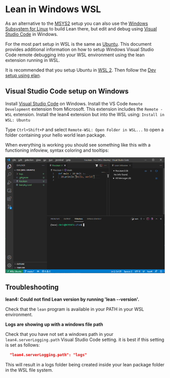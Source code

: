 [vscode]: https://code.visualstudio.com/Download
[wsl]: https://docs.microsoft.com/en-us/windows/wsl/install-win10

# Lean in Windows WSL

As an alternative to the [MSYS2](msys2.md) setup you can also use the
[Windows Subsystem for Linux][wsl] to build Lean there, but edit and
debug using [Visual Studio Code][vscode] in Windows.

For the most part setup in WSL is the same as
[Ubuntu](Ubuntu-16.04.md). This document provides additional
information on how to setup Windows Visual Studio Code remote
debugging into your WSL environment using the lean extension running
in WSL.

It is recommended that you setup Ubuntu in [WSL
2](https://docs.microsoft.com/en-us/windows/wsl/compare-versions).
Then follow the [Dev setup using elan](../dev/index.md#dev-setup-using-elan).

## Visual Studio Code setup on Windows

Install [Visual Studio Code][vscode] on Windows.  Install the VS Code
`Remote Development` extension from Microsoft.  This extension
includes the `Remote - WSL` extension. Install the lean4 extension but
into the WSL using: `Install in WSL: Ubuntu`

Type `Ctrl+Shift+P` and select `Remote-WSL: Open Folder in WSL...` to
open a folder containing your hello world lean package.

When everything is working you should see something like this with a
functioning infoview, syntax coloring and tooltips:

![screenshot](../images/code-wsl.png)


## Troubleshooting

**lean4: Could not find Lean version by running 'lean --version'.**

Check that the `lean` program is available in your PATH in your WSL
environment.

**Logs are showing up with a windows file path**

Check that you have not set a windows path in your
`lean4.serverLogging.path` Visual Studio Code setting. it is best if
this setting is set as follows:

```json
  "lean4.serverLogging.path": "logs"
```

This will result in a logs folder being created inside your lean
package folder in the WSL file system.